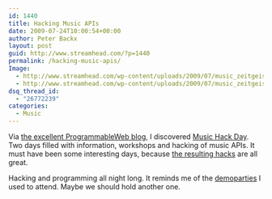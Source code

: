 ```yaml
---
id: 1440
title: Hacking Music APIs
date: 2009-07-24T10:00:54+00:00
author: Peter Backx
layout: post
guid: http://www.streamhead.com/?p=1440
permalink: /hacking-music-apis/
Image:
  - http://www.streamhead.com/wp-content/uploads/2009/07/music_zeitgeist_2000.png
  - http://www.streamhead.com/wp-content/uploads/2009/07/music_zeitgeist_2000.png
dsq_thread_id:
  - "26772239"
categories:
  - Music
---
```

Via <a title="Music Hack Day Goes to 11" href="http://blog.programmableweb.com/2009/07/15/music-hack-day-goes-to-11/" target="_blank">the excellent ProgrammableWeb blog</a>, I discovered <a title="Music Hack Day" href="http://musichackday.org/" target="_blank">Music Hack Day</a>. Two days filled with information, workshops and hacking of music APIs. It must have been some interesting days, because <a title="Hacks - Music Hack Day" href="http://musichackday.org/info/Hacks" target="_blank">the resulting hacks</a> are all great.

Hacking and programming all night long. It reminds me of the <a title="a list of demoparties" href="http://www.demoparty.net/" target="_blank">demoparties</a> I used to attend. Maybe we should hold another one.

<!-- AddThis Advanced Settings generic via filter on the_content -->

<!-- AddThis Share Buttons generic via filter on the_content -->